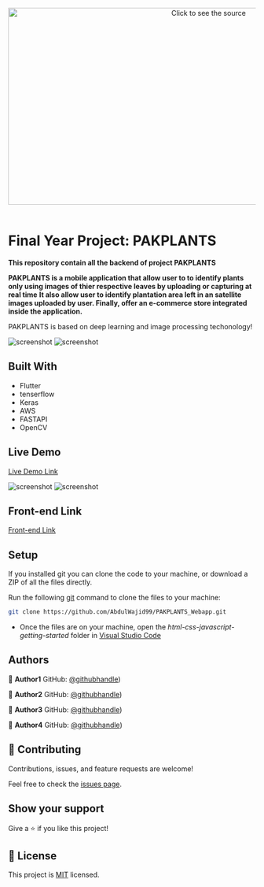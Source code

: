<div align="center">
	<br>
	<a href="header.svg">
		<img src="header.svg" width="800" height="400" alt="Click to see the source">
	</a>
	<br>
</div>
<br>


# Final Year Project: PAKPLANTS

**This repository contain all the backend of project PAKPLANTS**

**PAKPLANTS  is a mobile application that allow user to to identify plants only using images of thier respective leaves by uploading or capturing at real time**
**It also allow user to identify plantation area left in an satellite images uploaded by user. Finally, offer an e-commerce store integrated inside the application.**

PAKPLANTS is based on deep learning and image processing techonology!


![screenshot](static/image1.jpg)
![screenshot](static/image2.jpg)


## Built With

- Flutter
- tenserflow
- Keras
- AWS
- FASTAPI
- OpenCV


## Live Demo

[Live Demo Link]()

![screenshot](static/image3.jpg)
![screenshot](static/image4.jpg)

## Front-end Link

[Front-end Link](https://github.com/owaisalimemon/pakplants_fyp.git)



## Setup

If you installed git you can clone the code to your machine, or download a ZIP of all the files directly.

Run the following [git](https://git-scm.com/downloads) command to clone the files to your machine:

```bash
git clone https://github.com/AbdulWajid99/PAKPLANTS_Webapp.git
```

- Once the files are on your machine, open the _html-css-javascript-getting-started_ folder in [Visual Studio Code](https://code.visualstudio.com/)



## Authors


👤 **Author1** GitHub: [@githubhandle](https://github.com/AbdulWajid99))

👤 **Author2** GitHub: [@githubhandle](https://github.com/walikhan226))

👤 **Author3** GitHub: [@githubhandle](https://github.com/Sohaib1497))

👤 **Author4** GitHub: [@githubhandle](https://github.com/owaisalimemon))


## 🤝 Contributing

Contributions, issues, and feature requests are welcome!

Feel free to check the [issues page](../../issues/).

## Show your support

Give a ⭐️ if you like this project!


## 📝 License

This project is [MIT](LICENSE.txt) licensed.

